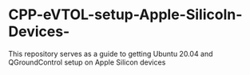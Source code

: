 # CPP-eVTOL-setup-Apple-Silicoln-Devices-
This repository serves as a guide to getting Ubuntu 20.04 and  QGroundControl setup on Apple Silicon devices
